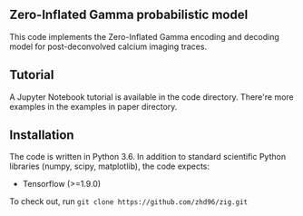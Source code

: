 ## Zero-Inflated Gamma probabilistic model

This code implements the Zero-Inflated Gamma encoding and decoding model for post-deconvolved calcium imaging traces.

## Tutorial

A Jupyter Notebook tutorial is available in the code directory. There're more examples in the examples in paper directory.

## Installation

The code is written in Python 3.6. In addition to standard scientific Python libraries (numpy, scipy, matplotlib), the code expects:

- Tensorflow (>=1.9.0)

To check out, run `git clone https://github.com/zhd96/zig.git`
